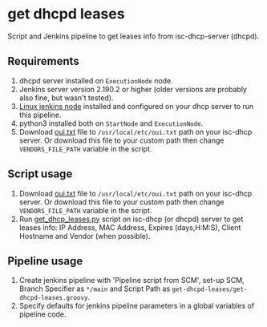 # get dhcpd leases

Script and Jenkins pipeline to get leases info from isc-dhcp-server (dhcpd).

## Requirements

1. dhcpd server installed on `ExecutionNode` node.
2. Jenkins server version 2.190.2 or higher (older versions are probably also fine, but wasn't tested).
3. [Linux jenkins node](https://www.jenkins.io/doc/book/installing/linux/) installed and configured on your dhcp
   server to run this pipeline.
4. python3 installed both on `StartNode` and `ExecutionNode`.
5. Download [oui.txt](https://standards-oui.ieee.org/) file to `/usr/local/etc/oui.txt` path on your isc-dhcp server. Or
   download this file to your custom path then change `VENDORS_FILE_PATH` variable in the script.

## Script usage

1. Download [oui.txt](https://standards-oui.ieee.org/) file to `/usr/local/etc/oui.txt` path on your isc-dhcp server. Or
download this file to your custom path then change `VENDORS_FILE_PATH` variable in the script.
2. Run [get_dhcp_leases.py](get_dhcpd_leases.py) script on isc-dhcp (or dhcpd) server to get leases info: IP Address,
MAC Address, Expires (days,H:M:S), Client Hostname and Vendor (when possible).

## Pipeline usage

1. Create jenkins pipeline with 'Pipeline script from SCM', set-up SCM, Branch Specifier as `*/main` and Script Path as
   `get-dhcpd-leases/get-dhcpd-leases.groovy`.
2. Specify defaults for jenkins pipeline parameters in a global variables of pipeline code.

